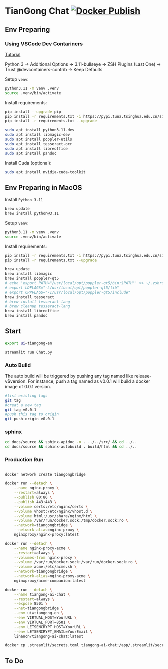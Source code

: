 
# TianGong Chat [![Docker Publish](https://github.com/linancn/TianGong-AI-Chat/actions/workflows/docker_publish.yml/badge.svg)](https://github.com/linancn/TianGong-AI-Chat/actions/workflows/docker_publish.yml)

## Env Preparing

### Using VSCode Dev Contariners

[Tutorial](https://code.visualstudio.com/docs/devcontainers/tutorial)

Python 3 -> Additional Options -> 3.11-bullseye -> ZSH Plugins (Last One) -> Trust @devcontainers-contrib -> Keep Defaults

Setup `venv`:

```bash
python3.11 -m venv .venv
source .venv/bin/activate
```

Install requirements:

```bash
pip install --upgrade pip
pip install -r requirements.txt -i https://pypi.tuna.tsinghua.edu.cn/simple
pip install -r requirements.txt --upgrade
```

```bash
sudo apt install python3.11-dev
sudo apt install libmagic-dev
sudo apt install poppler-utils
sudo apt install tesseract-ocr
sudo apt install libreoffice
sudo apt install pandoc
```

Install Cuda (optional):

```bash
sudo apt install nvidia-cuda-toolkit
```

## Env Preparing in MacOS

Install `Python 3.11`

```bash
brew update
brew install python@3.11
```

Setup `venv`:

```bash
python3.11 -m venv .venv
source .venv/bin/activate
```

Install requirements:

```bash
pip install -r requirements.txt -i https://pypi.tuna.tsinghua.edu.cn/simple
pip install -r requirements.txt --upgrade
```

```bash
brew update
brew install libmagic
brew install poppler-qt5
# echo 'export PATH="/usr/local/opt/poppler-qt5/bin:$PATH"' >> ~/.zshrc
# export LDFLAGS="-L/usr/local/opt/poppler-qt5/lib"
# export CPPFLAGS="-I/usr/local/opt/poppler-qt5/include"
brew install tesseract
# brew install tesseract-lang
# brew cleanup tesseract-lang
brew install libreoffice
brew install pandoc
```

## Start

```bash
export ui=tiangong-en

streamlit run Chat.py
```

### Auto Build

The auto build will be triggered by pushing any tag named like release-v$version. For instance, push a tag named as v0.0.1 will build a docker image of 0.0.1 version.

```bash
#list existing tags
git tag
#creat a new tag
git tag v0.0.1
#push this tag to origin
git push origin v0.0.1
```

### sphinx

```bash
cd docs/source && sphinx-apidoc -o . ../../src/ && cd ../..
cd docs/source && sphinx-autobuild . build/html && cd ../..
```

### Production Run

```bash

docker network create tiangongbridge

docker run --detach \
    --name nginx-proxy \
    --restart=always \
    --publish 80:80 \
    --publish 443:443 \
    --volume certs:/etc/nginx/certs \
    --volume vhost:/etc/nginx/vhost.d \
    --volume html:/usr/share/nginx/html \
    --volume /var/run/docker.sock:/tmp/docker.sock:ro \
    --network=tiangongbridge \
    --network-alias=nginx-proxy \
    nginxproxy/nginx-proxy:latest

docker run --detach \
    --name nginx-proxy-acme \
    --restart=always \
    --volumes-from nginx-proxy \
    --volume /var/run/docker.sock:/var/run/docker.sock:ro \
    --volume acme:/etc/acme.sh \
    --network=tiangongbridge \
    --network-alias=nginx-proxy-acme \
    nginxproxy/acme-companion:latest

docker run --detach \
    --name tiangong-ai-chat \
    --restart=always \
    --expose 8501 \
    --net=tiangongbridge \
    --env ui=tiangong-en \
    --env VIRTUAL_HOST=YourURL \
    --env VIRTUAL_PORT=8501 \
    --env LETSENCRYPT_HOST=YourURL \
    --env LETSENCRYPT_EMAIL=YourEmail \
    linancn/tiangong-ai-chat:latest

docker cp .streamlit/secrets.toml tiangong-ai-chat:/app/.streamlit/secrets.toml

```

## To Do
